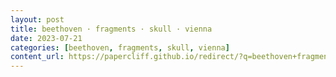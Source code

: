 ```yaml
---
layout: post
title: beethoven · fragments · skull · vienna
date: 2023-07-21
categories: [beethoven, fragments, skull, vienna]
content_url: https://papercliff.github.io/redirect/?q=beethoven+fragments+skull+vienna&tbs=cdr:1,cd_min:7/20/2023,cd_max:7/22/2023
---
```


